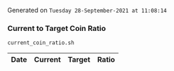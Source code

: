 Generated on `Tuesday 28-September-2021 at 11:08:14`

### Current to Target Coin Ratio
`current_coin_ratio.sh`

Date|Current|Target|Ratio
---|---|---|---
